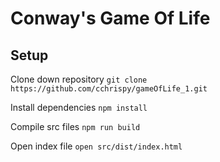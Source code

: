 # Conway's Game Of Life

## Setup
Clone down repository
`git clone https://github.com/cchrispy/gameOfLife_1.git`

Install dependencies
`npm install`

Compile src files
`npm run build`

Open index file
`open src/dist/index.html`